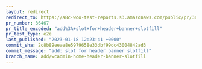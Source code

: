 ```yaml
---
layout: redirect
redirect_to: https://a8c-woo-test-reports.s3.amazonaws.com/public/pr/36467/e2e/index.html
pr_number: 36467
pr_title_encoded: "add%3A+slot+for+header+banner+slotfill"
pr_test_type: e2e
last_published: "2023-01-18 12:23:41 +0000"
commit_sha: 2c8b89eeae8e5979658e33dbf99dc43004842ad3
commit_message: "add: slot for header banner slotfill"
branch_name: add/wcadmin-home-header-banner-slotfill
---
```

